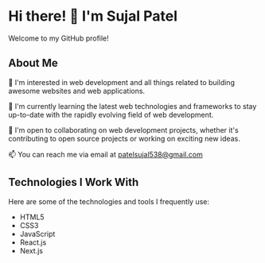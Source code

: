 
<!---
This is a ✨ special ✨ repository because its `README.md` (this file) appears on your GitHub profile.
You can click the Preview link to take a look at your changes.
--->

# Hi there! 👋 I'm Sujal Patel 

Welcome to my GitHub profile! 

## About Me

👀 I'm interested in web development and all things related to building awesome websites and web applications.

🌱 I'm currently learning the latest web technologies and frameworks to stay up-to-date with the rapidly evolving field of web development.

💼 I'm open to collaborating on web development projects, whether it's contributing to open source projects or working on exciting new ideas.

📫 You can reach me via email at [patelsujal538@gmail.com](patelsujal538@gmail.com) 


## Technologies I Work With

Here are some of the technologies and tools I frequently use:

- HTML5
- CSS3
- JavaScript
- React.js
- Next.js
